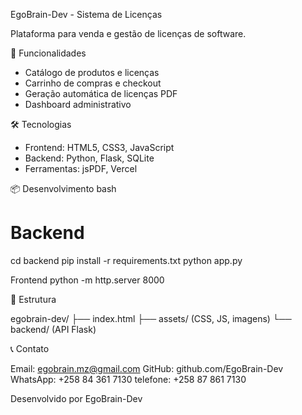 EgoBrain-Dev - Sistema de Licenças

Plataforma para venda e gestão de licenças de software.

🚀 Funcionalidades
- Catálogo de produtos e licenças
- Carrinho de compras e checkout
- Geração automática de licenças PDF
- Dashboard administrativo

🛠️ Tecnologias
- Frontend: HTML5, CSS3, JavaScript
- Backend: Python, Flask, SQLite
- Ferramentas: jsPDF, Vercel

📦 Desenvolvimento
bash
# Backend
cd backend
pip install -r requirements.txt
python app.py

Frontend
python -m http.server 8000

📁 Estrutura

egobrain-dev/
├── index.html
├── assets/ (CSS, JS, imagens)
└── backend/ (API Flask)

📞 Contato

Email: egobrain.mz@gmail.com
GitHub: github.com/EgoBrain-Dev 
WhatsApp: +258 84 361 7130
telefone: +258 87 861 7130

Desenvolvido por EgoBrain-Dev